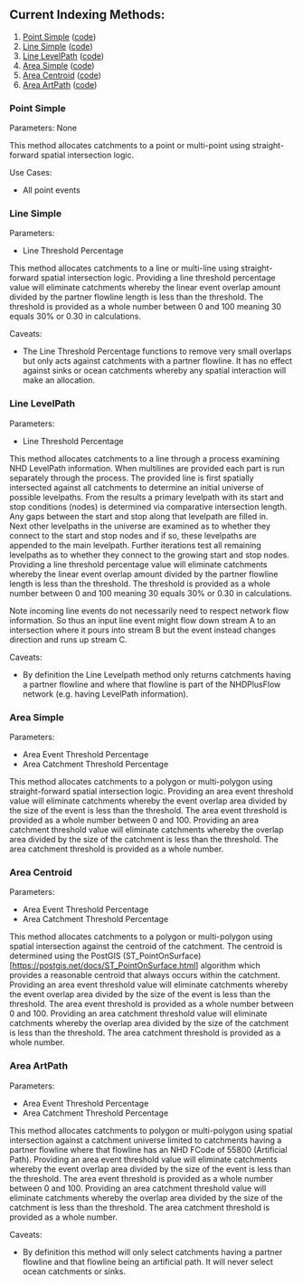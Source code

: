 ## Current Indexing Methods:

1. [Point Simple](#point-simple) ([code](../cipsrv/database/cipsrv_engine/functions/point_simple.sql))
2. [Line Simple](#line-sSimple) ([code](../cipsrv/database/cipsrv_engine/functions/line_simple.sql))
3. [Line LevelPath](#line-levelpath) ([code](../cipsrv/database/cipsrv_engine/functions/line_levelpath.sql))
4. [Area Simple](#area-simple) ([code](../cipsrv/database/cipsrv_engine/functions/area_simple.sql))
5. [Area Centroid](#area-centroid) ([code](../cipsrv/database/cipsrv_engine/functions/area_centroid.sql))
6. [Area ArtPath](#area-artpath) ([code](../cipsrv/database/cipsrv_engine/functions/area_artpath.sql))

### Point Simple

Parameters: None

This method allocates catchments to a point or multi-point using straight-forward spatial intersection logic.

Use Cases:
- All point events

### Line Simple

Parameters:
- Line Threshold Percentage

This method allocates catchments to a line or multi-line using straight-forward spatial intersection logic.  Providing a line threshold percentage value 
will eliminate catchments whereby the linear event overlap amount divided by the partner flowline length is less than the threshold.  The threshold is provided as a whole
number between 0 and 100 meaning 30 equals 30% or 0.30 in calculations.

Caveats:
- The Line Threshold Percentage functions to remove very small overlaps but only acts against catchments with a partner flowline.  It has no effect against sinks or ocean catchments whereby any spatial interaction will make an allocation.

### Line LevelPath

Parameters:
- Line Threshold Percentage

This method allocates catchments to a line through a process examining NHD LevelPath information.  When multilines are provided each part is run separately through the process.
The provided line is first spatially intersected against all catchments to determine an initial universe of possible levelpaths.  From the results a primary levelpath 
with its start and stop conditions (nodes) is determined via comparative intersection length.  Any gaps between the start and stop along that levelpath are filled in.  
Next other levelpaths in the universe are examined as to whether they connect to the start and stop nodes and if so, these levelpaths are appended to the main levelpath.  Further 
iterations test all remaining levelpaths as to whether they connect to the growing start and stop nodes.  Providing a line threshold percentage value 
will eliminate catchments whereby the linear event overlap amount divided by the partner flowline length is less than the threshold.  The threshold is provided as a whole
number between 0 and 100 meaning 30 equals 30% or 0.30 in calculations.

Note incoming line events do not necessarily need to respect network flow information.  So thus an input line event might flow down stream A to an intersection where it pours into stream B but the event instead changes direction and runs up stream C. 

Caveats:
- By definition the Line Levelpath method only returns catchments having a partner flowline and where that flowline is part of the NHDPlusFlow network (e.g. having LevelPath information).

### Area Simple

Parameters:
- Area Event Threshold Percentage
- Area Catchment Threshold Percentage

This method allocates catchments to a polygon or multi-polygon using straight-forward spatial intersection logic.  Providing an area event threshold value will eliminate 
catchments whereby the event overlap area divided by the size of the event is less than the threshold.  The area event threshold is provided as a whole
number between 0 and 100.  Providing an area catchment threshold value will eliminate catchments whereby the overlap area divided by the size of the catchment is less than the 
threshold.  The area catchment threshold is provided as a whole number.

### Area Centroid

Parameters:
- Area Event Threshold Percentage
- Area Catchment Threshold Percentage

This method allocates catchments to a polygon or multi-polygon using spatial intersection against the centroid of the catchment.  The centroid is determined using the 
PostGIS (ST_PointOnSurface)[https://postgis.net/docs/ST_PointOnSurface.html] algorithm which provides a reasonable centroid that always occurs within the catchment.  Providing an area event threshold value will eliminate 
catchments whereby the event overlap area divided by the size of the event is less than the threshold.  The area event threshold is provided as a whole
number between 0 and 100.  Providing an area catchment threshold value will eliminate catchments whereby the overlap area divided by the size of the catchment is less than the 
threshold.  The area catchment threshold is provided as a whole number.

### Area ArtPath

Parameters:
- Area Event Threshold Percentage
- Area Catchment Threshold Percentage

This method allocates catchments to polygon or multi-polygon using spatial intersection against a catchment universe limited to catchments having a partner flowline where that
flowline has an NHD FCode of 55800 (Artificial Path).   Providing an area event threshold value will eliminate 
catchments whereby the event overlap area divided by the size of the event is less than the threshold.  The area event threshold is provided as a whole
number between 0 and 100.  Providing an area catchment threshold value will eliminate catchments whereby the overlap area divided by the size of the catchment is less than the 
threshold.  The area catchment threshold is provided as a whole number.

Caveats:
- By definition this method will only select catchments having a partner flowline and that flowline being an artificial path.  It will never select ocean catchments or sinks.
